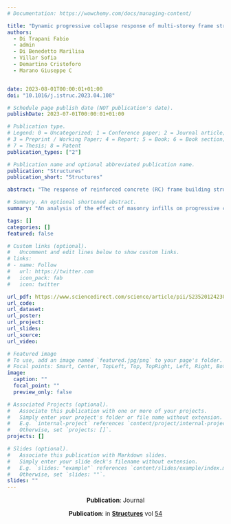 ```yaml
---
# Documentation: https://wowchemy.com/docs/managing-content/

title: "Dynamic progressive collapse response of multi-storey frame structures with masonry infills"
authors:
  - Di Trapani Fabio
  - admin
  - Di Benedetto Marilisa
  - Villar Sofia
  - Demartino Cristoforo
  - Marano Giuseppe C


date: 2023-08-01T00:00:01+01:00
doi: "10.1016/j.istruc.2023.04.108"

# Schedule page publish date (NOT publication's date).
publishDate: 2023-07-01T00:00:01+01:00

# Publication type.
# Legend: 0 = Uncategorized; 1 = Conference paper; 2 = Journal article;
# 3 = Preprint / Working Paper; 4 = Report; 5 = Book; 6 = Book section;
# 7 = Thesis; 8 = Patent
publication_types: ["2"]

# Publication name and optional abbreviated publication name.
publication: "Structures"
publication_short: "Structures"

abstract: "The response of reinforced concrete (RC) frame building structures to exceptional events like explosions or impacts causing the loss of a primary structural element depends on the robustness of the structural configuration. In the case of a sudden column loss, the resisting mechanism of the involved spans substantially changes, while a progressive collapse mechanism can develop under the arising dynamic loads. The presence of masonry infill walls can substantially modify the overall response to a sudden column loss scenario. In this context, this paper investigates the response of reinforced concrete frame structures undergoing instantaneous column losses in order to assess the influence of masonry infills on the progressive collapse response under dynamic load demands. A recently formulated equivalent-strut macro-modelling approach is employed to reproduce the mechanical interaction between infill walls and the frames. A ten-storey, six-bays 2D reinforced concrete frame is selected as a case study structure considering different reinforcement layouts (seismic or non-seismic design) and column loss scenarios (central column or corner column loss). The simulations are carried out using the fiber-section beam/column elements available in the OpenSees software platform, as they can account for the arching mechanism developing in the post-cracked regime. The dynamic responses of the case-study tests to the sudden column loss scenarios are assessed with and without the inclusion of masonry infills within the structural models. Results demonstrate that masonry infills introduce a substantial modification of the resisting mechanism and of the dynamic response, limiting the propagation of progressive collapse in most of the considered cases."

# Summary. An optional shortened abstract.
summary: "An analysis of the effect of masonry infills on progressive collapse of RC frame structures"

tags: []
categories: []
featured: false

# Custom links (optional).
#   Uncomment and edit lines below to show custom links.
# links:
# - name: Follow
#   url: https://twitter.com
#   icon_pack: fab
#   icon: twitter

url_pdf: https://www.sciencedirect.com/science/article/pii/S2352012423005817?via%3Dihub
url_code:
url_dataset:
url_poster:
url_project:
url_slides:
url_source:
url_video:

# Featured image
# To use, add an image named `featured.jpg/png` to your page's folder. 
# Focal points: Smart, Center, TopLeft, Top, TopRight, Left, Right, BottomLeft, Bottom, BottomRight.
image:
  caption: ""
  focal_point: ""
  preview_only: false

# Associated Projects (optional).
#   Associate this publication with one or more of your projects.
#   Simply enter your project's folder or file name without extension.
#   E.g. `internal-project` references `content/project/internal-project/index.md`.
#   Otherwise, set `projects: []`.
projects: []

# Slides (optional).
#   Associate this publication with Markdown slides.
#   Simply enter your slide deck's filename without extension.
#   E.g. `slides: "example"` references `content/slides/example/index.md`.
#   Otherwise, set `slides: ""`.
slides: ""
---
```


<p align=center> <strong>Publication</strong>: Journal </p>
<p align=center> <strong>Publication</strong>: in 
<a href="https://www.sciencedirect.com/journal/structures"><strong>Structures</strong></a> vol <a href="https://www.sciencedirect.com/journal/structures/vol/54/suppl/C">54</a></br></br></p>






<!-- ## **Abstract**

The response of reinforced concrete (RC) frame building structures to exceptional events like explosions or impacts causing the loss of a primary structural element depends on the robustness of the structural configuration. In the case of a sudden column loss, the resisting mechanism of the involved spans substantially changes, while a progressive collapse mechanism can develop under the arising dynamic loads. The presence of masonry infill walls can substantially modify the overall response to a sudden column loss scenario. In this context, this paper investigates the response of reinforced concrete frame structures undergoing instantaneous column losses in order to assess the influence of masonry infills on the progressive collapse response under dynamic load demands. A recently formulated equivalent-strut macro-modelling approach is employed to reproduce the mechanical interaction between infill walls and the frames. A ten-storey, six-bays 2D reinforced concrete frame is selected as a case study structure considering different reinforcement layouts (seismic or non-seismic design) and column loss scenarios (central column or corner column loss). The simulations are carried out using the fiber-section beam/column elements available in the OpenSees software platform, as they can account for the arching mechanism developing in the post-cracked regime. The dynamic responses of the case-study tests to the sudden column loss scenarios are assessed with and without the inclusion of masonry infills within the structural models. Results demonstrate that masonry infills introduce a substantial modification of the resisting mechanism and of the dynamic response, limiting the propagation of progressive collapse in most of the considered cases. -->
